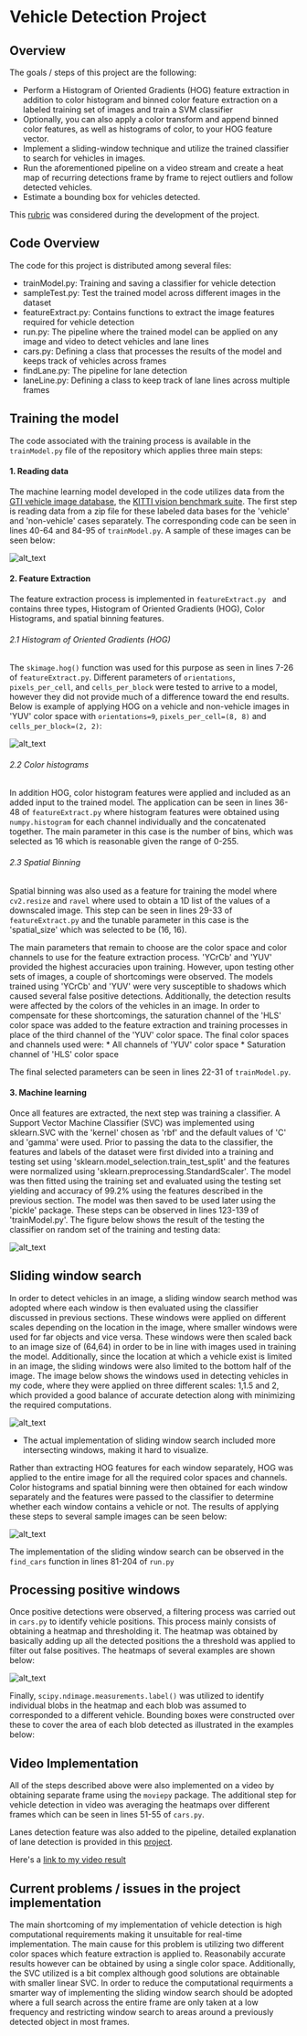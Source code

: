 
# Vehicle Detection Project

## Overview

The goals / steps of this project are the following:

* Perform a Histogram of Oriented Gradients (HOG) feature extraction in addition to color histogram and binned color feature extraction on a labeled training set of images and train a SVM classifier
* Optionally, you can also apply a color transform and append binned color features, as well as histograms of color, to your HOG feature vector. 
* Implement a sliding-window technique and utilize the trained classifier to search for vehicles in images.
* Run the aforementioned pipeline on a video stream and create a heat map of recurring detections frame by frame to reject outliers and follow detected vehicles.
* Estimate a bounding box for vehicles detected.

This [rubric](https://review.udacity.com/#!/rubrics/513/view) was considered during the development of the project.


## Code Overview

The code for this project is distributed among several files:
- trainModel.py: Training and saving a classifier for vehicle detection
- sampleTest.py: Test the trained model across different images in the dataset
- featureExtract.py: Contains functions to extract the image features required for vehicle detection
- run.py: The pipeline where the trained model can be applied on any image and video to detect vehicles and lane lines
- cars.py: Defining a class that processes the results of the model and keeps track of vehicles across frames
- findLane.py: The pipeline for lane detection
- laneLine.py: Defining a class to keep track of lane lines across multiple frames

[//]: # (Image References)
[image1]: ./report_images/sample_images.jpg
[image2]: ./report_images/HOG_images.jpg
[image3]: ./report_images/classifier_test.jpg
[image4]: ./report_images/sliding_window.jpg
[image5]: ./report_images/boxed_window.jpg
[image6]: ./report_images/heatmaps.jpg


## Training the model

The code associated with the training process is available in the `trainModel.py` file of the repository which applies three main steps:

#### 1. Reading data

The machine learning model developed in the code utilizes data from the [GTI vehicle image database](http://www.gti.ssr.upm.es/data/Vehicle_database.html), the [KITTI vision benchmark suite](http://www.cvlibs.net/datasets/kitti/). The first step is reading data from a zip file for these labeled data bases for the 'vehicle' and 'non-vehicle' cases separately. The corresponding code can be seen in lines 40-64 and 84-95 of `trainModel.py`. A sample of these images can be seen below:

![alt_text][image1]

#### 2. Feature Extraction

The feature extraction process is implemented in `featureExtract.py ` and contains three types, Histogram of Oriented Gradients (HOG), Color Histograms, and spatial binning features. 

###### 2.1 Histogram of Oriented Gradients (HOG)

The `skimage.hog()` function was used for this purpose as seen in lines 7-26 of `featureExtract.py`. Different parameters of `orientations`, `pixels_per_cell`, and `cells_per_block` were tested to arrive to a model, however they did not provide much of a difference toward the end results. Below is example of applying HOG on a vehicle and non-vehicle images in 'YUV' color space with `orientations=9`, `pixels_per_cell=(8, 8)` and `cells_per_block=(2, 2)`:

![alt_text][image2]

###### 2.2 Color histograms

In addition HOG, color histogram features were applied and included as an added input to the trained model. The application can be seen in lines 36-48 of `featureExtract.py` where histogram features were obtained using `numpy.histogram` for each channel individually and the concatenated together. The main parameter in this case is the number of bins, which was selected as 16 which is reasonable given the range of 0-255.

###### 2.3 Spatial Binning

Spatial binning was also used as a feature for training the model where `cv2.resize` and `ravel` where used to obtain a 1D list of the values of a downscaled image. This step can be seen in lines 29-33 of `featureExtract.py` and the tunable parameter in this case is the 'spatial_size' which was selected to be (16, 16).

The main parameters that remain to choose are the color space and color channels to use for the feature extraction process. 'YCrCb' and 'YUV' provided the highest accuracies upon training. However, upon testing other sets of images, a couple of shortcomings were observed. The models trained using 'YCrCb' and 'YUV' were very susceptible to shadows which caused several false positive detections. Additionally, the detection results were affected by the colors of the vehicles in an image. In order to compensate for these shortcomings, the saturation channel of the 'HLS' color space was added to the feature extraction and training processes in place of the third channel of the 'YUV' color space. The final color spaces and channels used were: * All channels of 'YUV' color space * Saturation channel of 'HLS' color space

The final selected parameters can be seen in lines 22-31 of `trainModel.py`.


#### 3. Machine learning

Once all features are extracted, the next step was training a classifier. A Support Vector Machine Classifier (SVC) was implemented using sklearn.SVC with the 'kernel' chosen as 'rbf' and the default values of 'C' and 'gamma' were used. Prior to passing the data to the classifier, the features and labels of the dataset were first divided into a training and testing set using 'sklearn.model_selection.train_test_split' and the features were normalized using 'sklearn.preprocessing.StandardScaler'. The model was then fitted using the training set and evaluated using the testing set yielding and accuracy of 99.2% using the features described in the previous section. The model was then saved to be used later using the 'pickle' package. These steps can be observed in lines 123-139 of 'trainModel.py'. The figure below shows the result of the testing the classifier on random set of the training and testing data:

![alt_text][image3]


## Sliding window search

In order to detect vehicles in an image, a sliding window search method was adopted where each window is then evaluated using the classifier discussed in previous sections. These windows were applied on different scales depending on the location in the image, where smaller windows were used for far objects and vice versa. These windows were then scaled back to an image size of (64,64) in order to be in line with images used in training the model. Additionally, since the location at which a vehicle exist is limited in an image, the sliding windows were also limited to the bottom half of the image. The image below shows the windows used in detecting vehicles in my code, where they were applied on three different scales: 1,1.5 and 2, which provided a good balance of accurate detection along with minimizing the required computations.

![alt_text][image4]
* The actual implementation of sliding window search included more intersecting windows, making it hard to visualize.

Rather than extracting HOG features for each window separately, HOG was applied to the entire image for all the required color spaces and channels. Color histograms and spatial binning were then obtained for each window separately and the features were passed to the classifier to determine whether each window contains a vehicle or not. The results of applying these steps to several sample images can be seen below:

![alt_text][image5]

The implementation of the sliding window search can be observed in the `find_cars` function in lines 81-204 of `run.py`

## Processing positive windows

Once positive detections were observed, a filtering process was carried out in `cars.py` to identify vehicle positions. This process mainly consists of obtaining a heatmap and thresholding it. The heatmap was obtained by basically adding up all the detected positions the a threshold was applied to filter out false positives. The heatmaps of several examples are shown below:

![alt_text][image6]

Finally, `scipy.ndimage.measurements.label()` was utilized to identify individual blobs in the heatmap and each blob was assumed to corresponded to a different vehicle. Bounding boxes were constructed over these to cover the area of each blob detected as illustrated in the examples below:


## Video Implementation

All of the steps described above were also implemented on a video by obtaining separate frame using the `moviepy` package. The additional step for vehicle detection in video was averaging the heatmaps over different frames which can be seen in lines 51-55 of `cars.py`. 

Lanes detection feature was also added to the pipeline, detailed explanation of lane detection is provided in this [project](https://github.com/abdullaayyad96/CarND-Advanced-Lane-Lines).

Here's a [link to my video result](./test_videos/project_video.mp4)



## Current problems / issues in the project implementation

The main shortcoming of my implementation of vehicle detection is high computational requirements making it unsuitable for real-time implementation. The main cause for this problem is utilizing two  different color spaces which feature extraction is applied to. Reasonabily accurate results however can be obtained by using a single color space. Additionally, the SVC utilized is a bit complex although good solutions are obtainable with smaller linear SVC.
In order to reduce the computational requirments a smarter way of implementing the sliding window search should be adopted where a full search across the entire frame are only taken at a low frequency and restricting window search to areas around a previously detected object in most frames. 

